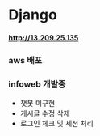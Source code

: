# Django

#### http://13.209.25.135

### aws 배포

### **infoweb 개발중**

- 챗봇 미구현
- 게시글 수정 삭제
- 로그인 체크 및 세션 처리